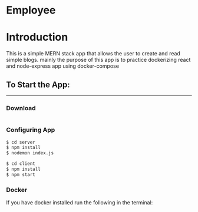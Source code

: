# Employee

# Introduction

This is a simple MERN stack app that allows the user to create and read simple blogs. mainly the purpose of this app is to practice dockerizing react and node-express app using docker-compose
<br/>




## To Start the App: 
---------------------

### Download

```
```

### Configuring App



```bash
$ cd server
$ npm install
$ nodemon index.js
```

```bash
$ cd client
$ npm install
$ npm start
```

### Docker
If you have docker installed run the following in the terminal:
```bach

```
``` 
```



